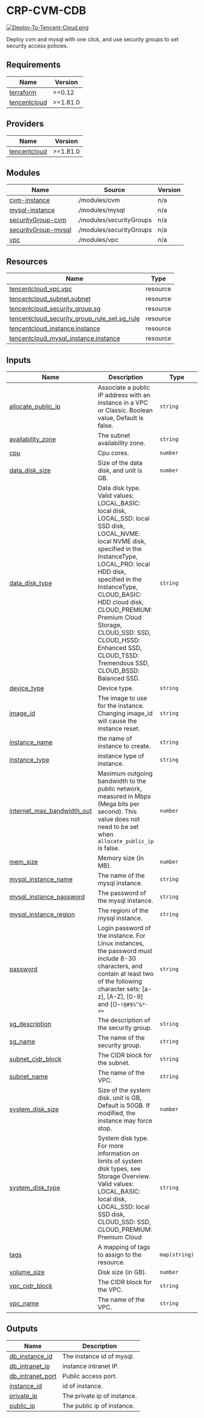 # CRP-CVM-CDB

[![Deploy-To-Tencent-Cloud.png](https://i.postimg.cc/Y9SjcNrP/Deploy-To-Tencent-Cloud.png)](https://console.cloud.tencent.com/crp/template/template-tmplate-cvm-cdb)

Deploy cvm and mysql with one click, and use security groups to set security access policies.

<!-- BEGIN_TF_DOCS -->
## Requirements

| Name | Version |
|------|---------|
| <a name="requirement_terraform"></a> [terraform](#requirement\_terraform) | >=0.12 |
| <a name="requirement_tencentcloud"></a> [tencentcloud](#requirement\_tencentcloud) | >=1.81.0 |

## Providers

| Name | Version |
|------|---------|
| <a name="provider_tencentcloud"></a> [tencentcloud](#provider\_tencentcloud) | >=1.81.0 |

## Modules

| Name | Source | Version |
|------|--------|---------|
| <a name="module_cvm-instance"></a> [cvm-instance](#module\_cvm-instance) | ./modules/cvm | n/a |
| <a name="module_mysql-instance"></a> [mysql-instance](#module\_mysql-instance) | ./modules/mysql | n/a |
| <a name="module_securityGroup-cvm"></a> [securityGroup-cvm](#module\_securityGroup-cvm) | ./modules/securityGroups | n/a |
| <a name="module_securityGroup-mysql"></a> [securityGroup-mysql](#module\_securityGroup-mysql) | ./modules/securityGroups | n/a |
| <a name="module_vpc"></a> [vpc](#module\_vpc) | ./modules/vpc | n/a |

## Resources
| Name                                                                                                                                                    | Type |
|---------------------------------------------------------------------------------------------------------------------------------------------------------|------|
| [tencentcloud_vpc.vpc](https://registry.terraform.io/providers/tencentcloudstack/tencentcloud/latest/docs/data-sources/vpc)                        | resource |
| [tencentcloud_subnet.subnet](https://registry.terraform.io/providers/tencentcloudstack/tencentcloud/latest/docs/data-sources/subnet)                  | resource |
| [tencentcloud_security_group.sg](https://registry.terraform.io/providers/tencentcloudstack/tencentcloud/latest/docs/resources/security_group) | resource |
| [tencentcloud_security_group_rule_set.sg_rule](https://registry.terraform.io/providers/tencentcloudstack/tencentcloud/latest/docs/resources/security_group_rule_set) | resource |
| [tencentcloud_instance.instance](https://registry.terraform.io/providers/tencentcloudstack/tencentcloud/latest/docs/resources/instance) | resource |
| [tencentcloud_mysql_instance.instance](https://registry.terraform.io/providers/tencentcloudstack/tencentcloud/latest/docs/resources/mysql_instance)             | resource |

## Inputs

| Name | Description | Type | Default | Required |
|------|-------------|------|---------|:--------:|
| <a name="input_allocate_public_ip"></a> [allocate\_public\_ip](#input\_allocate\_public\_ip) | Associate a public IP address with an instance in a VPC or Classic. Boolean value, Default is false. | `string` | n/a | yes |
| <a name="input_availability_zone"></a> [availability\_zone](#input\_availability\_zone) | The subnet availability zone. | `string` | `"ap-guangzhou-2"` | no |
| <a name="input_cpu"></a> [cpu](#input\_cpu) | Cpu cores. | `number` | `4` | no |
| <a name="input_data_disk_size"></a> [data\_disk\_size](#input\_data\_disk\_size) | Size of the data disk, and unit is GB. | `number` | `50` | no |
| <a name="input_data_disk_type"></a> [data\_disk\_type](#input\_data\_disk\_type) | Data disk type. Valid values: LOCAL\_BASIC: local disk, LOCAL\_SSD: local SSD disk, LOCAL\_NVME: local NVME disk, specified in the InstanceType, LOCAL\_PRO: local HDD disk, specified in the InstanceType, CLOUD\_BASIC: HDD cloud disk, CLOUD\_PREMIUM: Premium Cloud Storage, CLOUD\_SSD: SSD, CLOUD\_HSSD: Enhanced SSD, CLOUD\_TSSD: Tremendous SSD, CLOUD\_BSSD: Balanced SSD. | `string` | `"CLOUD_PREMIUM"` | no |
| <a name="input_device_type"></a> [device\_type](#input\_device\_type) | Device type. | `string` | `"UNIVERSAL"` | no |
| <a name="input_image_id"></a> [image\_id](#input\_image\_id) | The image to use for the instance. Changing image\_id will cause the instance reset. | `string` | `"img-l8og963d"` | no |
| <a name="input_instance_name"></a> [instance\_name](#input\_instance\_name) | the name of instance to create. | `string` | `"crp-cvm"` | no |
| <a name="input_instance_type"></a> [instance\_type](#input\_instance\_type) | instance type of instance. | `string` | `"S5.MEDIUM4"` | no |
| <a name="input_internet_max_bandwidth_out"></a> [internet\_max\_bandwidth\_out](#input\_internet\_max\_bandwidth\_out) | Maximum outgoing bandwidth to the public network, measured in Mbps (Mega bits per second). This value does not need to be set when `allocate_public_ip` is false. | `number` | n/a | yes |
| <a name="input_mem_size"></a> [mem\_size](#input\_mem\_size) | Memory size (in MB). | `number` | `8000` | no |
| <a name="input_mysql_instance_name"></a> [mysql\_instance\_name](#input\_mysql\_instance\_name) | The name of the mysql instance. | `string` | `"crp-mysql"` | no |
| <a name="input_mysql_instance_password"></a> [mysql\_instance\_password](#input\_mysql\_instance\_password) | The password of the mysql instance. | `string` | `"Password@123"` | no |
| <a name="input_mysql_instance_region"></a> [mysql\_instance\_region](#input\_mysql\_instance\_region) | The regioni of the mysql instance. | `string` | `"ap-guangzhou"` | no |
| <a name="input_password"></a> [password](#input\_password) | Login password of the instance. For Linux instances, the password must include 8-30 characters, and contain at least two of the following character sets: [a-z], [A-Z], [0-9] and [()`~!@#$%^&*-+=` | `string` | `"Password@123"` | no |
| <a name="input_sg_description"></a> [sg\_description](#input\_sg\_description) | The description of the security group. | `string` | `"sg_description"` | no |
| <a name="input_sg_name"></a> [sg\_name](#input\_sg\_name) | The name of the security group. | `string` | `"sg_name"` | no |
| <a name="input_subnet_cidr_block"></a> [subnet\_cidr\_block](#input\_subnet\_cidr\_block) | The CIDR block for the subnet. | `string` | `"10.0.0.0/24"` | no |
| <a name="input_subnet_name"></a> [subnet\_name](#input\_subnet\_name) | The name of the VPC. | `string` | `"cdb_app_subnet"` | no |
| <a name="input_system_disk_size"></a> [system\_disk\_size](#input\_system\_disk\_size) | Size of the system disk. unit is GB, Default is 50GB. If modified, the instance may force stop. | `number` | `50` | no |
| <a name="input_system_disk_type"></a> [system\_disk\_type](#input\_system\_disk\_type) | System disk type. For more information on limits of system disk types, see Storage Overview. Valid values: LOCAL\_BASIC: local disk, LOCAL\_SSD: local SSD disk, CLOUD\_SSD: SSD, CLOUD\_PREMIUM: Premium Cloud | `string` | `"CLOUD_PREMIUM"` | no |
| <a name="input_tags"></a> [tags](#input\_tags) | A mapping of tags to assign to the resource. | `map(string)` | `{}` | no |
| <a name="input_volume_size"></a> [volume\_size](#input\_volume\_size) | Disk size (in GB). | `number` | `200` | no |
| <a name="input_vpc_cidr_block"></a> [vpc\_cidr\_block](#input\_vpc\_cidr\_block) | The CIDR block for the VPC. | `string` | `"10.0.0.0/16"` | no |
| <a name="input_vpc_name"></a> [vpc\_name](#input\_vpc\_name) | The name of the VPC. | `string` | `"cdb_app_vpc"` | no |

## Outputs

| Name | Description |
|------|-------------|
| <a name="output_db_instance_id"></a> [db\_instance\_id](#output\_db\_instance\_id) | The instance id of mysql. |
| <a name="output_db_intranet_ip"></a> [db\_intranet\_ip](#output\_db\_intranet\_ip) | instance intranet IP. |
| <a name="output_db_intranet_port"></a> [db\_intranet\_port](#output\_db\_intranet\_port) | Public access port. |
| <a name="output_instance_id"></a> [instance\_id](#output\_instance\_id) | id of instance. |
| <a name="output_private_ip"></a> [private\_ip](#output\_private\_ip) | The private ip of instance. |
| <a name="output_public_ip"></a> [public\_ip](#output\_public\_ip) | The public ip of instance. |
